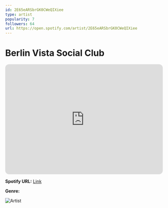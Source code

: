 ```yaml
---
id: 2E65eARSbrGK0CWeQIXiee
type: artist
popularity: 7
followers: 64
url: https://open.spotify.com/artist/2E65eARSbrGK0CWeQIXiee
---
```

# Berlin Vista Social Club

<iframe style="border-radius:12px" src="https://open.spotify.com/embed/artist/2E65eARSbrGK0CWeQIXiee" width="100%" height="352" frameBorder="0" allowfullscreen="" allow="autoplay; clipboard-write; encrypted-media; fullscreen; picture-in-picture" loading="lazy"></iframe>

**Spotify URL:** [Link](https://open.spotify.com/artist/2E65eARSbrGK0CWeQIXiee)

**Genre:** 

![Artist](https://i.scdn.co/image/ab6761610000e5eb807314810edb2d81ea61184a)
